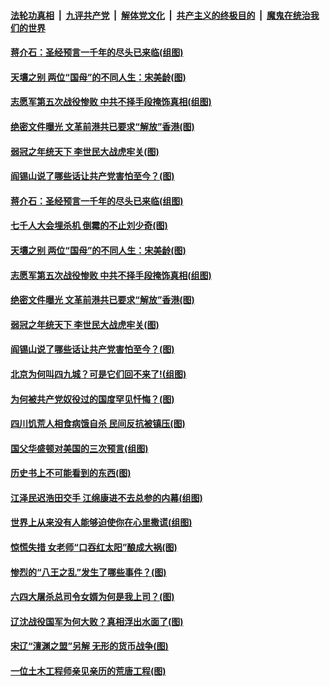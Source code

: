 

####  [法轮功真相](../../../../basic/blob/master/README.md?t=03090630) &nbsp;|&nbsp; [九评共产党](../../../../9ping.md/blob/master/README.md?t=03090630) &nbsp;|&nbsp; [解体党文化](../../../../jtdwh.md/blob/master/README.md?t=03090630)  &nbsp;|&nbsp; [共产主义的终极目的](../../../../gczydzjmd.md/blob/master/README.md?t=03090630) &nbsp;|&nbsp; [魔鬼在统治我们的世界](../../../../mgztzwmdsj.md/blob/master/README.md?t=03090630) 

#### [蒋介石：圣经预言一千年的尽头已来临(组图)](../pages/p6/964769.md?t=03090630) 

#### [天壤之别 两位“国母”的不同人生：宋美龄(图)](../pages/p6/964754.md?t=03090630) 

#### [志愿军第五次战役惨败 中共不择手段掩饰真相(组图)](../pages/p6/964486.md?t=03090630) 

#### [绝密文件曝光 文革前港共已要求“解放”香港(图)](../pages/p6/964773.md?t=03090630) 

#### [弱冠之年统天下 李世民大战虎牢关(图)](../pages/p6/964767.md?t=03090630) 

#### [阎锡山说了哪些话让共产党害怕至今？(图)](../pages/p6/963836.md?t=03090630) 

#### [蒋介石：圣经预言一千年的尽头已来临(组图)](../pages/p6/964769.md?t=03090630) 

#### [七千人大会埋杀机 倒霉的不止刘少奇(图)](../pages/p6/962095.md?t=03090630) 

#### [天壤之别 两位“国母”的不同人生：宋美龄(图)](../pages/p6/964754.md?t=03090630) 

#### [志愿军第五次战役惨败 中共不择手段掩饰真相(组图)](../pages/p6/964486.md?t=03090630) 

#### [绝密文件曝光 文革前港共已要求“解放”香港(图)](../pages/p6/964773.md?t=03090630) 

#### [弱冠之年统天下 李世民大战虎牢关(图)](../pages/p6/964767.md?t=03090630) 

#### [阎锡山说了哪些话让共产党害怕至今？(图)](../pages/p6/963836.md?t=03090630) 

#### [北京为何叫四九城？可是它们回不来了!(组图)](../pages/p6/963935.md?t=03090630) 

#### [为何被共产党奴役过的国度罕见忏悔？(图)](../pages/p6/963901.md?t=03090630) 

#### [四川饥荒人相食病饿自杀 民间反抗被镇压(图)](../pages/p6/964389.md?t=03090630) 

#### [国父华盛顿对美国的三次预言(组图)](../pages/p6/964036.md?t=03090630) 

#### [历史书上不可能看到的东西(图)](../pages/p6/964449.md?t=03090630) 

#### [江泽民迟浩田交手 江绵康进不去总参的内幕(组图)](../pages/p6/963937.md?t=03090630) 

#### [世界上从来没有人能够迫使你在心里撒谎(组图)](../pages/p6/963996.md?t=03090630) 

#### [惊慌失措 女老师“口吞红太阳”酿成大祸(图)](../pages/p6/963843.md?t=03090630) 

#### [惨烈的“八王之乱”发生了哪些事件？(图)](../pages/p6/963837.md?t=03090630) 

#### [六四大屠杀总司令女婿为何是我上司？(图)](../pages/p6/963450.md?t=03090630) 

#### [辽沈战役国军为何大败？真相浮出水面了(图)](../pages/p6/963832.md?t=03090630) 

#### [宋辽“澶渊之盟”另解 无形的货币战争(图)](../pages/p6/963938.md?t=03090630) 

#### [一位土木工程师亲见亲历的荒唐工程(图)](../pages/p6/961631.md?t=03090630) 

